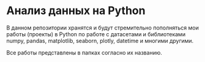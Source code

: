 # Анализ данных на Python
В данном репозитории хранятся и будут стремительно пополняться мои работы (проекты) в Python по работе с датасетами и библиотеками numpy, pandas, matplotlib, seaborn, plotly, datetime и многими другими.

Все работы представлены в папках согласно их названию. 
